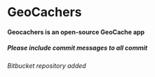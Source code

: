 # GeoCachers
#### Geocachers is an open-source GeoCache app

##### Please include commit messages to all commit
###### Bitbucket repository added


